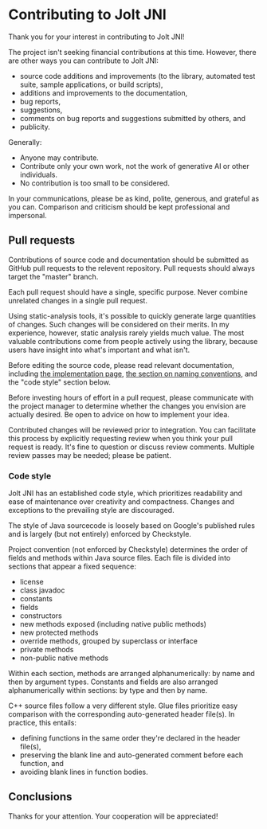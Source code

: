 # Contributing to Jolt JNI

Thank you for your interest in contributing to Jolt JNI!

The project isn't seeking financial contributions at this time.
However, there are other ways you can contribute to Jolt JNI:

+ source code additions and improvements
  (to the library, automated test suite, sample applications, or build scripts),
+ additions and improvements to the documentation,
+ bug reports,
+ suggestions,
+ comments on bug reports and suggestions submitted by others, and
+ publicity.

Generally:

+ Anyone may contribute.
+ Contribute only your own work,
  not the work of generative AI or other individuals.
+ No contribution is too small to be considered.

In your communications, please be
as kind, polite, generous, and grateful as you can.
Comparison and criticism should be kept professional and impersonal.


## Pull requests

Contributions of source code and documentation should be submitted
as GitHub pull requests to the relevent repository.
Pull requests should always target the "master" branch.

Each pull request should have a single, specific purpose.
Never combine unrelated changes in a single pull request.

Using static-analysis tools,
it's possible to quickly generate large quantities of changes.
Such changes will be considered on their merits.
In my experience, however, static analysis rarely yields much value.
The most valuable contributions come from people actively using the library,
because users have insight into what's important and what isn't.

Before editing the source code, please read relevant documentation, including
[the implementation page](https://stephengold.github.io/jolt-jni-docs/jolt-jni-en/English/implementation.html),
[the section on naming conventions](https://stephengold.github.io/jolt-jni-docs/jolt-jni-en/English/lexicon.html#_naming_conventions),
and the "code style" section below.

Before investing hours of effort in a pull request,
please communicate with the project manager
to determine whether the changes you envision are actually desired.
Be open to advice on how to implement your idea.

Contributed changes will be reviewed prior to integration.
You can facilitate this process by explicitly requesting review
when you think your pull request is ready.
It's fine to question or discuss review comments.
Multiple review passes may be needed; please be patient.

### Code style

Jolt JNI has an established code style,
which prioritizes readability and ease of maintenance
over creativity and compactness.
Changes and exceptions to the prevailing style are discouraged.

The style of Java sourcecode is loosely based on Google's published rules
and is largely (but not entirely) enforced by Checkstyle.

Project convention (not enforced by Checkstyle) determines the order
of fields and methods within Java source files.
Each file is divided into sections that appear a fixed sequence:

+ license
+ class javadoc
+ constants
+ fields
+ constructors
+ new methods exposed (including native public methods)
+ new protected methods
+ override methods, grouped by superclass or interface
+ private methods
+ non-public native methods

Within each section, methods are arranged alphanumerically:
by name and then by argument types.
Constants and fields are also arranged alphanumerically within sections:
by type and then by name.

C++ source files follow a very different style.
Glue files prioritize easy comparison with the corresponding
auto-generated header file(s).
In practice, this entails:

+ defining functions in the same order they're declared in the header file(s),
+ preserving the blank line and auto-generated comment before each function, and
+ avoiding blank lines in function bodies.


## Conclusions

Thanks for your attention. Your cooperation will be appreciated!
